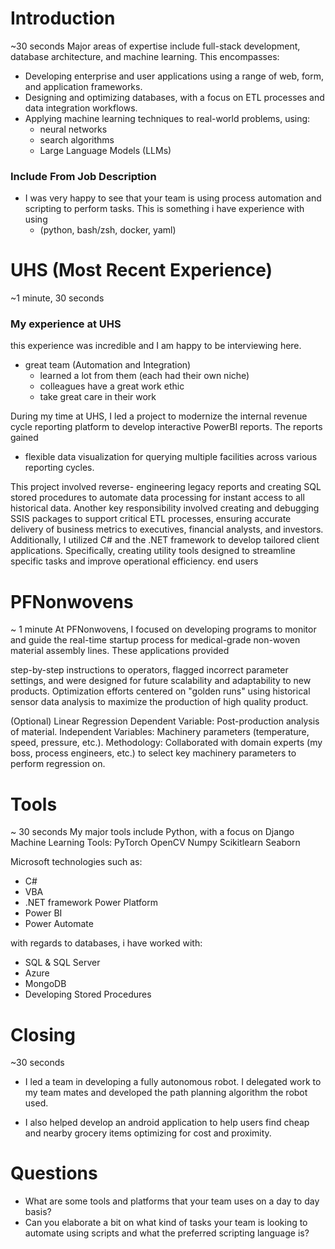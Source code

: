 # Introduction
~30 seconds
Major areas of expertise include full-stack development, database architecture, and machine learning. This encompasses:
- Developing enterprise and user applications using a range of web, form, and application frameworks.
- Designing and optimizing databases, with a focus on ETL processes and data integration workflows.
- Applying machine learning techniques to real-world problems, using: 
	- neural networks
	- search algorithms
	- Large Language Models (LLMs)

###  Include From Job Description
- I was very happy to see that your team is using process automation and scripting to perform tasks. This is something i have experience with using 
    - (python, bash/zsh, docker, yaml)

# UHS (Most Recent Experience)
~1 minute, 30 seconds

### My experience at UHS
this experience was incredible and I am happy to be interviewing here.
 - great team (Automation and Integration) 
	- learned a lot from them (each had their own niche)
	- colleagues have a great work ethic 
	- take great care in their work 

During my time at UHS, I led a project to modernize the internal revenue cycle reporting platform to develop interactive PowerBI reports. The reports gained 
- flexible data visualization for querying multiple facilities across various reporting cycles. 

This project involved reverse- engineering legacy reports and creating SQL stored procedures to automate data processing for instant access to all historical data.
Another key responsibility involved creating and debugging SSIS packages to support critical ETL processes, ensuring accurate delivery of business metrics to executives, financial analysts, and investors. Additionally, I utilized C# and the .NET framework to develop tailored client applications. Specifically, creating utility tools designed to streamline specific tasks and improve operational efficiency.
end users

# PFNonwovens
~ 1 minute
At PFNonwovens, I focused on developing programs to monitor and guide the real-time startup process for medical-grade non-woven material assembly lines. These applications provided

step-by-step instructions to operators, flagged incorrect parameter settings, and were designed for future scalability and adaptability to new products. Optimization efforts centered on "golden runs" using historical sensor data analysis to maximize the production of high quality product.

(Optional) Linear Regression
Dependent Variable: Post-production analysis of material.
Independent Variables: Machinery parameters (temperature, speed, pressure, etc.).
Methodology: Collaborated with domain experts (my boss, process engineers, etc.) to select key machinery parameters to perform regression on.

# Tools
~ 30 seconds
My major tools include
Python, with a focus on
Django
Machine Learning Tools:
PyTorch OpenCV Numpy Scikitlearn Seaborn

Microsoft technologies such as:
- C#
- VBA
- .NET framework 
Power Platform
- Power BI
- Power Automate

with regards to databases, i have worked with:
- SQL & SQL Server 
- Azure
- MongoDB
- Developing Stored Procedures

# Closing
~30 seconds
- I led a team in developing a fully autonomous robot. I delegated work to my team mates and developed the path planning algorithm the robot used.

- I also helped develop an android application to help users find cheap and nearby grocery items optimizing for cost and proximity.

# Questions 
- What are some tools and platforms that your team uses on a day to day basis? 
- Can you elaborate a bit on what kind of tasks your team is looking to automate using scripts and what the preferred scripting language is?  

